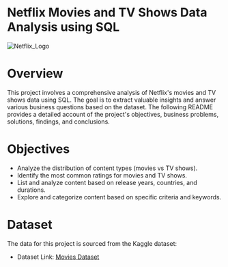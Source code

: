    # Netflix Movies and TV Shows Data Analysis using SQL

![Netflix_Logo](https://github.com/PuneetSingh14/SQL-Projects/blob/main/logo.png)

# Overview
This project involves a comprehensive analysis of Netflix's movies and TV shows data using SQL. The goal is to extract valuable insights and answer various business questions based on the dataset. The following README provides a detailed account of the project's objectives, business problems, solutions, findings, and conclusions.

# Objectives
- Analyze the distribution of content types (movies vs TV shows).
- Identify the most common ratings for movies and TV shows.
- List and analyze content based on release years, countries, and durations.
- Explore and categorize content based on specific criteria and keywords.

# Dataset
The data for this project is sourced from the Kaggle dataset:

- Dataset Link: [Movies Dataset](https://www.kaggle.com/datasets/shivamb/netflix-shows?resource=download)
